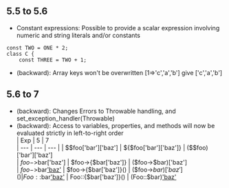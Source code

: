 ## 5.5 to 5.6
- Constant expressions: Possible to provide a scalar expression involving numeric and string literals and/or constants
```
const TWO = ONE * 2;
class C {
    const THREE = TWO + 1;
```
- (backward): Array keys won't be overwritten [1=>'c','a','b'] give ['c','a','b']

## 5.6 to 7
- (backward): Changes Errors to Throwable handling, and set_exception_handler(Throwable) 
- (backward): Access to variables, properties, and methods will now be evaluated strictly in left-to-right order  
| Exp |                   5 |                      7   
| --- | --- | --- |
| $$foo['bar']['baz'] | 	${$foo['bar']['baz']} |	($$foo)['bar']['baz']  
| $foo->$bar['baz'] |	    $foo->{$bar['baz']} | 	($foo->$bar)['baz']  
| $foo->$bar['baz']() | 	$foo->{$bar['baz']}() |	($foo->$bar)['baz']()  
| Foo::$bar['baz']() |    Foo::{$bar['baz']}() | 	(Foo::$bar)['baz']()  

